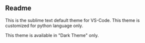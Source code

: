 ## Readme
This is the sublime text default theme for VS-Code. 
This theme is customized for python language only.

This theme is available in "Dark Theme" only.
